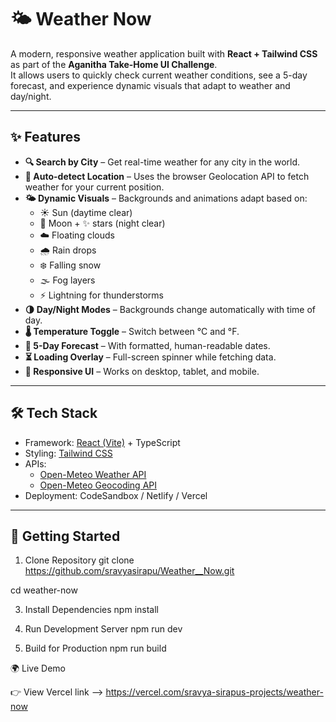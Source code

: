 # 🌤️ Weather Now

A modern, responsive weather application built with **React + Tailwind CSS** as part of the **Aganitha Take-Home UI Challenge**.  
It allows users to quickly check current weather conditions, see a 5-day forecast, and experience dynamic visuals that adapt to weather and day/night.

---

## ✨ Features

- **🔍 Search by City** – Get real-time weather for any city in the world.
- **📍 Auto-detect Location** – Uses the browser Geolocation API to fetch weather for your current position.
- **🌤️ Dynamic Visuals** – Backgrounds and animations adapt based on:
  - ☀️ Sun (daytime clear)
  - 🌙 Moon + ✨ stars (night clear)
  - ☁️ Floating clouds
  - 🌧️ Rain drops
  - ❄️ Falling snow
  - 🌫️ Fog layers
  - ⚡ Lightning for thunderstorms
- **🌗 Day/Night Modes** – Backgrounds change automatically with time of day.
- **🌡️ Temperature Toggle** – Switch between °C and °F.
- **📅 5-Day Forecast** – With formatted, human-readable dates.
- **⏳ Loading Overlay** – Full-screen spinner while fetching data.
- **📱 Responsive UI** – Works on desktop, tablet, and mobile.

---

## 🛠️ Tech Stack

- Framework: [React (Vite)](https://vitejs.dev/) + TypeScript
- Styling: [Tailwind CSS](https://tailwindcss.com/)
- APIs:
  - [Open-Meteo Weather API](https://open-meteo.com/)
  - [Open-Meteo Geocoding API](https://open-meteo.com/en/docs/geocoding-api)
- Deployment: CodeSandbox / Netlify / Vercel

---

## 🚀 Getting Started

1. Clone Repository
git clone
https://github.com/sravyasirapu/Weather__Now.git

cd weather-now

3. Install Dependencies
npm install

4. Run Development Server
npm run dev

5. Build for Production
npm run build


🌍 Live Demo

👉 View Vercel link -->  https://vercel.com/sravya-sirapus-projects/weather-now



